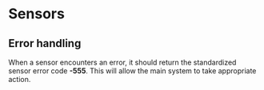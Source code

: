 # Sensors

## Error handling
When a sensor encounters an error, it should return the standardized sensor error code **-555**. This will allow the main system to take appropriate action.